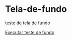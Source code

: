 # Tela-de-fundo
 teste de tela de fundo

 <a href="https://ch-025.github.io/Tela-de-fundo/" target=_blank>Executar teste de fundo</a>
